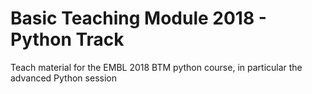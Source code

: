 # Basic Teaching Module 2018 - Python Track

Teach material for the EMBL 2018 BTM python course, in particular the advanced Python session
